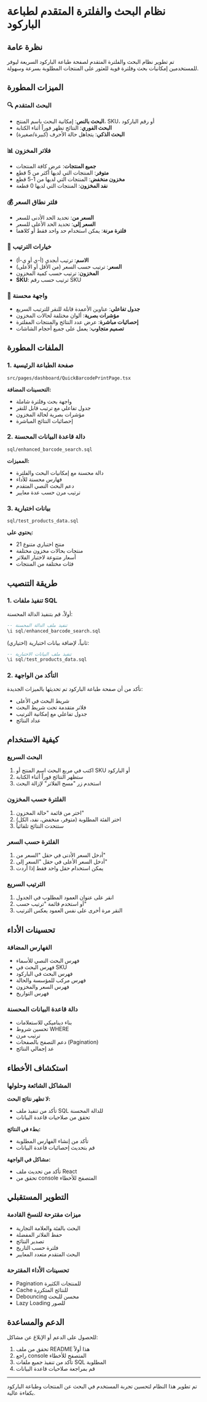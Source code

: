 # نظام البحث والفلترة المتقدم لطباعة الباركود

## نظرة عامة

تم تطوير نظام البحث والفلترة المتقدم لصفحة طباعة الباركود السريعة ليوفر للمستخدمين إمكانيات بحث وفلترة قوية للعثور على المنتجات المطلوبة بسرعة وسهولة.

## الميزات المطورة

### 🔍 البحث المتقدم
- **البحث بالنص**: إمكانية البحث باسم المنتج، SKU، أو رقم الباركود
- **البحث الفوري**: النتائج تظهر فوراً أثناء الكتابة
- **البحث الذكي**: يتجاهل حالة الأحرف (كبيرة/صغيرة)

### 📊 فلاتر المخزون
- **جميع المنتجات**: عرض كافة المنتجات
- **متوفر**: المنتجات التي لديها أكثر من 5 قطع
- **مخزون منخفض**: المنتجات التي لديها من 1-5 قطع
- **نفد المخزون**: المنتجات التي لديها 0 قطعة

### 💰 فلتر نطاق السعر
- **السعر من**: تحديد الحد الأدنى للسعر
- **السعر إلى**: تحديد الحد الأعلى للسعر
- **فلترة مرنة**: يمكن استخدام حد واحد فقط أو كلاهما

### 🔄 خيارات الترتيب
- **الاسم**: ترتيب أبجدي (أ-ي أو ي-أ)
- **السعر**: ترتيب حسب السعر (من الأقل أو الأعلى)
- **المخزون**: ترتيب حسب كمية المخزون
- **SKU**: ترتيب حسب رقم SKU

### 📱 واجهة محسنة
- **جدول تفاعلي**: عناوين الأعمدة قابلة للنقر للترتيب السريع
- **مؤشرات بصرية**: ألوان مختلفة لحالات المخزون
- **إحصائيات مباشرة**: عرض عدد النتائج والمنتجات المفلترة
- **تصميم متجاوب**: يعمل على جميع أحجام الشاشات

## الملفات المطورة

### 1. صفحة الطباعة الرئيسية
```
src/pages/dashboard/QuickBarcodePrintPage.tsx
```
**التحسينات المضافة:**
- واجهة بحث وفلترة شاملة
- جدول تفاعلي مع ترتيب قابل للنقر
- مؤشرات بصرية لحالة المخزون
- إحصائيات النتائج المباشرة

### 2. دالة قاعدة البيانات المحسنة
```
sql/enhanced_barcode_search.sql
```
**المميزات:**
- دالة محسنة مع إمكانيات البحث والفلترة
- فهارس محسنة للأداء
- دعم البحث النصي المتقدم
- ترتيب مرن حسب عدة معايير

### 3. بيانات اختبارية
```
sql/test_products_data.sql
```
**يحتوي على:**
- 21 منتج اختباري متنوع
- منتجات بحالات مخزون مختلفة
- أسعار متنوعة لاختبار الفلاتر
- فئات مختلفة من المنتجات

## طريقة التنصيب

### 1. تنفيذ ملفات SQL

أولاً، قم بتنفيذ الدالة المحسنة:
```sql
-- تنفيذ ملف الدالة المحسنة
\i sql/enhanced_barcode_search.sql
```

ثانياً، لإضافة بيانات اختبارية (اختياري):
```sql
-- تنفيذ ملف البيانات الاختبارية
\i sql/test_products_data.sql
```

### 2. التأكد من الواجهة

تأكد من أن صفحة طباعة الباركود تم تحديثها بالميزات الجديدة:
- شريط البحث في الأعلى
- فلاتر متقدمة تحت شريط البحث
- جدول تفاعلي مع إمكانية الترتيب
- عداد النتائج

## كيفية الاستخدام

### البحث السريع
1. اكتب في مربع البحث اسم المنتج أو SKU أو الباركود
2. ستظهر النتائج فوراً أثناء الكتابة
3. استخدم زر "مسح الفلاتر" لإزالة البحث

### الفلترة حسب المخزون
1. اختر من قائمة "حالة المخزون"
2. اختر الفئة المطلوبة (متوفر، منخفض، نفد، الكل)
3. ستتحدث النتائج تلقائياً

### الفلترة حسب السعر
1. أدخل السعر الأدنى في حقل "السعر من"
2. أدخل السعر الأعلى في حقل "السعر إلى" 
3. يمكن استخدام حقل واحد فقط إذا أردت

### الترتيب السريع
1. انقر على عنوان العمود المطلوب في الجدول
2. أو استخدم قائمة "ترتيب حسب"
3. النقر مرة أخرى على نفس العمود يعكس الترتيب

## تحسينات الأداء

### الفهارس المضافة
- فهرس البحث النصي للأسماء
- فهرس البحث في SKU
- فهرس البحث في الباركود
- فهرس مركب للمؤسسة والحالة
- فهرس السعر والمخزون
- فهرس التواريخ

### دالة قاعدة البيانات المحسنة
- بناء ديناميكي للاستعلامات
- تحسين شروط WHERE
- ترتيب مرن
- دعم التصفح بالصفحات (Pagination)
- عد إجمالي النتائج

## استكشاف الأخطاء

### المشاكل الشائعة وحلولها

**لا تظهر نتائج البحث:**
- تأكد من تنفيذ ملف SQL للدالة المحسنة
- تحقق من صلاحيات قاعدة البيانات

**بطء في النتائج:**
- تأكد من إنشاء الفهارس المطلوبة
- قم بتحديث إحصائيات قاعدة البيانات

**مشاكل في الواجهة:**
- تأكد من تحديث ملف React
- تحقق من console المتصفح للأخطاء

## التطوير المستقبلي

### ميزات مقترحة للنسخ القادمة
- البحث بالفئة والعلامة التجارية
- حفظ الفلاتر المفضلة
- تصدير النتائج
- فلترة حسب التاريخ
- البحث المتقدم متعدد المعايير

### تحسينات الأداء المقترحة
- Pagination للمنتجات الكثيرة
- Cache للنتائج المتكررة
- Debouncing محسن للبحث
- Lazy Loading للصور

## الدعم والمساعدة

للحصول على الدعم أو الإبلاغ عن مشاكل:
1. تحقق من ملف README هذا أولاً
2. راجع console المتصفح للأخطاء
3. تأكد من تنفيذ جميع ملفات SQL المطلوبة
4. قم بمراجعة صلاحيات قاعدة البيانات

---

تم تطوير هذا النظام لتحسين تجربة المستخدم في البحث عن المنتجات وطباعة الباركود بكفاءة عالية. 